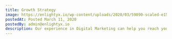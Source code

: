 ```yaml
---
title: Growth Strategy
image: https://enlightyx.io/wp-content/uploads/2020/03/59890-scaled-e1583912360527-350x350.jpg
postedAt: Posted March 11, 2020
postedBy: admin@enlightyx.io
description: Our experience in Digital Marketing can help you reach your target ustomers quickly, effectively and efficiently.
---
```


